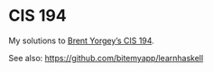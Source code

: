 CIS 194
=======

My solutions to [Brent Yorgey’s CIS 194](http://www.seas.upenn.edu/~cis194/spring13/lectures.html).

See also: https://github.com/bitemyapp/learnhaskell
